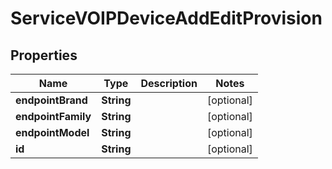 

# ServiceVOIPDeviceAddEditProvision

## Properties

Name | Type | Description | Notes
------------ | ------------- | ------------- | -------------
**endpointBrand** | **String** |  |  [optional]
**endpointFamily** | **String** |  |  [optional]
**endpointModel** | **String** |  |  [optional]
**id** | **String** |  |  [optional]




